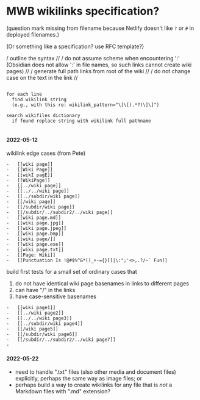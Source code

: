 # MWB wikilinks specification?

(question mark missing from filename because Netlify doesn't like `?` or `#` in deployed filenames.)

(Or something like a specification? use RFC template?)

/ outline the syntax //
/ do not assume scheme when encountering ':' (Obsidian does not allow ':' in file names, so such links cannot create wiki pages) //
/ generate full path links from root of the wiki //
/ do not change case on the text in the link //

```

for each line
  find wikilink string
  (e.g., with this re: wikilink_pattern="\[\[(.*?)\]\]")

search wikifiles dictionary
  if found replace string with wikilink full pathname


```

#### 2022-05-12
wikilink edge cases (from Pete)
```
-   [[wiki page]]
-   [[Wiki Page]]
-   [[wikI pagE]]
-   [[WikiPage]]
-   [[../wiki page]]
-   [[../../wiki page]]
-   [[../subdir/wiki page]]
-   [[/wiki page]]
-   [[/subdir/wiki page]]
-   [[/subdir/../subdir2/../wiki page]]
-   [[wiki page.md]]
-   [[wiki page.jpg]]
-   [[wiki page.jpeg]]
-   [[wiki page.bmp]]
-   [[wiki page/]]
-   [[wiki page.exe]]
-   [[wiki page.txt]]
-   [[Page: Wiki]]
-   [[Punctuation Is !@#$%^&*()_+-={}[]|\:";'<>,.?/~` Fun]]

```

build first tests for a small set of ordinary cases that
1. do not have identical wiki page basenames in links to different pages
2. can have "/" in the links
3. have case-sensitive basenames

```
-   [[wiki page1]]
-   [[../wiki page2]]
-   [[../../wiki page3]]
-   [[../subdir/wiki page4]]
-   [[/wiki page5]]
-   [[/subdir/wiki page6]]
-   [[/subdir/../subdir2/../wiki page7]]
-
```


#### 2022-05-22
- need to handle ".txt" files (also other media and document files) explicitly, perhaps the same way as image files; or
- perhaps build a way to create wikilinks for any file that is *not* a Markdown files with ".md" extension?

